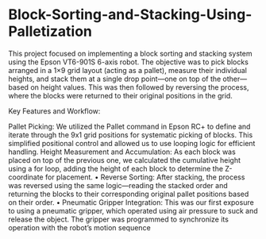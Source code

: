 # Block-Sorting-and-Stacking-Using-Palletization
This project focused on implementing a block sorting and stacking system using the Epson VT6-901S 6-axis robot. The objective was to pick blocks arranged in a 1×9 grid layout (acting as a pallet), measure their individual heights, and stack them at a single drop point—one on top of the other—based on height values. This was then followed by reversing the process, where the blocks were returned to their original positions in the grid.

Key Features and Workflow:

Pallet Picking: We utilized the Pallet command in Epson RC+ to define and iterate
through the 9x1 grid positions for systematic picking of blocks. This simplified positional control and allowed us to use looping logic for efficient handling.
Height Measurement and Accumulation: As each block was placed on top of the previous one, we calculated the cumulative height using a for loop, adding the height of each
block to determine the Z-coordinate for placement.
• Reverse Sorting: After stacking, the process was reversed using the same logic—reading the stacked order and returning the blocks to their corresponding original pallet
positions based on their order.
• Pneumatic Gripper Integration: This was our first exposure to using a pneumatic gripper, which operated using air pressure to suck and release the object. The gripper was
programmed to synchronize its operation with the robot’s motion sequence
